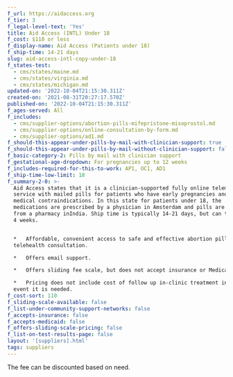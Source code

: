 ```yaml
---
f_url: https://aidaccess.org
f_tier: 3
f_legal-level-text: 'Yes'
title: Aid Access (INTL) Under 18
f_cost: $110 or less
f_display-name: Aid Access (Patients under 18)
f_ship-time: 14-21 days
slug: aid-access-intl-copy-under-18
f_states-test:
  - cms/states/maine.md
  - cms/states/virginia.md
  - cms/states/michigan.md
updated-on: '2022-10-04T21:15:30.311Z'
created-on: '2021-08-31T20:27:17.570Z'
published-on: '2022-10-04T21:15:30.311Z'
f_ages-served: All
f_includes:
  - cms/supplier-options/abortion-pills-mifepristone-misoprostol.md
  - cms/supplier-options/online-consultation-by-form.md
  - cms/supplier-options/ad1.md
f_should-this-appear-under-pills-by-mail-with-clinician-support: true
f_should-this-appear-under-pills-by-mail-without-clinician-support: false
f_basic-category-2: Pills by mail with clinician support
f_gestational-age-dropdown: For pregnancies up to 12 weeks
f_includes-required-for-this-to-work: AP1, OC1, AD1
f_ship-time-low-limit: 18
f_summary-2-0: >-
  Aid Access states that it is a clinician-supported fully online telemedicine
  service with mailed pills for patients who have early pregnancies and no
  medical contraindications. In this state for patients under 18, the
  medications are prescribed by a physician in Amsterdam and pills are mailed
  from a pharmacy inIndia. Ship time is typically 14-21 days, but can take up to
  4 weeks.


  *   Affordable, convenient access to safe and effective abortion pills through
  telehealth consultation.

  *   Offers email support.

  *   Offers sliding fee scale, but does not accept insurance or Medicaid.

  *   Pricing does not include cost of follow up in-clinic treatment in the rare
  event it is needed.
f_cost-sort: 110
f_sliding-scale-available: false
f_list-under-community-support-networks: false
f_accepts-insurance: false
f_accepts-medicaid: false
f_offers-sliding-scale-pricing: false
f_list-on-test-results-page: false
layout: '[suppliers].html'
tags: suppliers
---
```


The fee can be discounted based on need.
